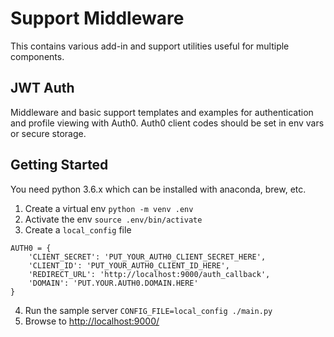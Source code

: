 Support Middleware
==================
This contains various add-in and support utilities useful for multiple components.

JWT Auth
--------
Middleware and basic support templates and examples for authentication and profile viewing with Auth0.
Auth0 client codes should be set in env vars or secure storage.

Getting Started
---------------
You need python 3.6.x which can be installed with anaconda, brew, etc.
1) Create a virtual env
   `python -m venv .env`
2) Activate the env
   `source .env/bin/activate`
3) Create a `local_config` file
```
AUTH0 = {
    'CLIENT_SECRET': 'PUT_YOUR_AUTH0_CLIENT_SECRET_HERE',
    'CLIENT_ID': 'PUT_YOUR_AUTH0_CLIENT_ID_HERE',
    'REDIRECT_URL': 'http://localhost:9000/auth_callback',
    'DOMAIN': 'PUT.YOUR.AUTH0.DOMAIN.HERE'
}
```
4) Run the sample server
   `CONFIG_FILE=local_config ./main.py`
5) Browse to <http://localhost:9000/>
